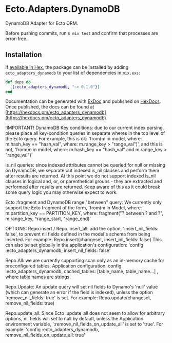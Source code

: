 # Ecto.Adapters.DynamoDB

DynamoDB Adapter for Ecto ORM.

Before pushing commits, run `$ mix test` and confirm that processes are error-free.

## Installation

If [available in Hex](https://hex.pm/docs/publish), the package can be installed
by adding `ecto_adapters_dynamodb` to your list of dependencies in `mix.exs`:

```elixir
def deps do
  [{:ecto_adapters_dynamodb, "~> 0.1.0"}]
end
```

Documentation can be generated with [ExDoc](https://github.com/elixir-lang/ex_doc)
and published on [HexDocs](https://hexdocs.pm). Once published, the docs can
be found at [https://hexdocs.pm/ecto_adapters_dynamodb](https://hexdocs.pm/ecto_adapters_dynamodb).


!IMPORTANT!
DynamoDB Key conditions: due to our current index parsing, please place all key-condition 
queries in separate wheres in the top level of the Ecto query.
For example, this is ok: 'from(m in model, where: m.hash_key == "hash_val", where: m.range_key > "range_val")',
and this is not, 'from(m in model, where: m.hash_key == "hash_val" and m.range_key > "range_val")'


is_nil queries: since indexed attributes cannot be queried for null or missing on DynamoDB, we separate out indexed is_nil clauses and perform them after results are returned. At this point we do not support indexed is_nil clauses in logical and, or, or parenthetical groups - they are extracted and performed after results are returned. Keep aware of this as it could break some query logic you may otherwise expect to work.


Ecto :fragment and DynamoDB range "between" query:
We currently only support the Ecto fragment of the form, 'from(m in Model, where: m.partition_key == PARTITION_KEY, where: fragment("? between ? and ?", m.range_key, ^range_start, ^range_end)'


OPTIONS:
Repo.insert / Repo.insert_all: add the option, 'insert_nil_fields: false', to prevent nil fields defined in the model's schema from being inserted. For example: Repo.insert(changeset, insert_nil_fields: false)
This can also be set globally in the application's configuration: 
'config :ecto_adapters_dynamodb, insert_nil_fields: false'

Repo.All: we are currently supporting scan only as an in-memory cache for preconfigured tables.
Application configuration: config :ecto_adapters_dynamodb, cached_tables: [table_name, table_name...] , where table names are strings.

Repo.Update: An update query will set nil fields to Dynamo's 'null' value (which can generate an error if the field is indexed), unless the option 'remove_nil_fields: true' is set. For example: Repo.update(changeset, remove_nil_fields: true)

Repo.update_all: Since Ecto :update_all does not seem to allow for arbitrary options, nil fields will set to null by default, unless the Application environment variable, ':remove_nil_fields_on_update_all' is set to 'true'. For example: 'config :ecto_adapters_dynamodb, remove_nil_fields_on_update_all: true'
